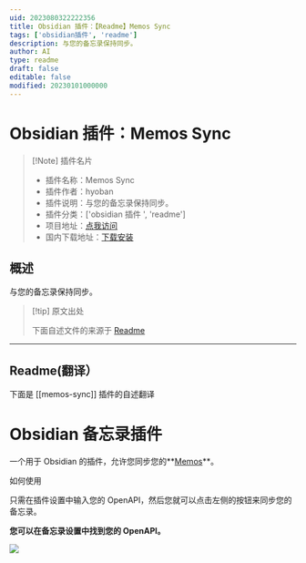 ```yaml
---
uid: 2023080322222356
title: Obsidian 插件：【Readme】Memos Sync
tags: ['obsidian插件', 'readme']
description: 与您的备忘录保持同步。
author: AI
type: readme
draft: false
editable: false
modified: 20230101000000
---
```


# Obsidian 插件：Memos Sync

> [!Note] 插件名片
> - 插件名称：Memos Sync
> - 插件作者：hyoban
> - 插件说明：与您的备忘录保持同步。
> - 插件分类：['obsidian 插件 ', 'readme']
> - 项目地址：[点我访问](https://github.com/hyoban/obsidian-memos-plugin)
> - 国内下载地址：[下载安装](https://pkmer.cn/products/plugin/pluginMarket/?memos-sync)

## 概述

与您的备忘录保持同步。

> [!tip] 原文出处
>
>下面自述文件的来源于 [Readme](https://ghproxy.net/https://raw.githubusercontent.com/hyoban/obsidian-memos-plugin/main/README.md)
>

---

## Readme(翻译）

下面是 [[memos-sync]] 插件的自述翻译

# Obsidian 备忘录插件

一个用于 Obsidian 的插件，允许您同步您的**[Memos](https://usememos.com/)**。

如何使用

只需在插件设置中输入您的 OpenAPI，然后您就可以点击左侧的按钮来同步您的备忘录。

**您可以在备忘录设置中找到您的 OpenAPI。**

![](./docs/images/Pasted%20image%2020230517095059.png)

